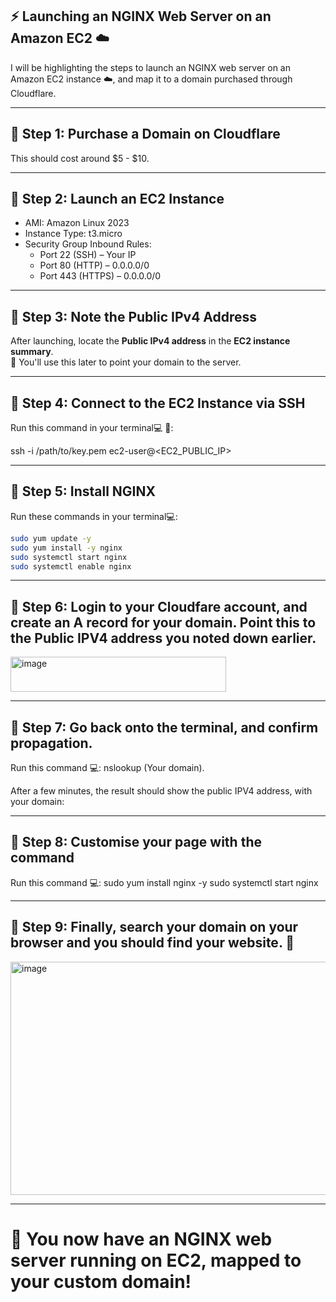 ## :zap: Launching an NGINX Web Server on an Amazon EC2 :cloud:

I will be highlighting the steps to launch an NGINX web server on an Amazon EC2 instance :cloud:, and map it to a domain purchased through Cloudflare.

---

## 🔹 Step 1: Purchase a Domain on Cloudflare

This should cost around $5 - $10.

---

## 🔹 Step 2: Launch an EC2 Instance
- AMI: Amazon Linux 2023
- Instance Type: t3.micro
- Security Group Inbound Rules:
  - Port 22 (SSH) – Your IP
  - Port 80 (HTTP) – 0.0.0.0/0
  - Port 443 (HTTPS) – 0.0.0.0/0

---

## 🔹 Step 3: Note the Public IPv4 Address

After launching, locate the **Public IPv4 address** in the **EC2 instance summary**.  
📌 You'll use this later to point your domain to the server.

---

## 🔹 Step 4: Connect to the EC2 Instance via SSH

Run this command in your terminal💻 🔐:

ssh -i /path/to/key.pem ec2-user@<EC2_PUBLIC_IP>

---

## 🔹 Step 5: Install NGINX

Run these commands in your terminal💻:

```bash
sudo yum update -y
sudo yum install -y nginx
sudo systemctl start nginx
sudo systemctl enable nginx
```
---

## 🔹 Step 6: Login to your Cloudfare account, and create an A record for your domain. Point this to the Public IPV4 address you noted down earlier. 

<img width="345" height="56" alt="image" src="https://github.com/user-attachments/assets/78851876-e6b7-4af4-a23c-da181b57aa35" />

---

## 🔹 Step 7: Go back onto the terminal, and confirm propagation.

Run this command 💻: 
nslookup (Your domain).

After a few minutes, the result should show the public IPV4 address, with your domain:

---

## 🔹 Step 8: Customise your page with the command

Run this command 💻:
sudo yum install nginx -y sudo systemctl start nginx

---

## 🔹 Step 9: Finally, search your domain on your browser and you should find your website. :clap:
<img width="959" height="373" alt="image" src="https://github.com/user-attachments/assets/e1d9be67-76a2-4e2f-aa60-5b366cdd4d7c" />

---

# 🎉 You now have an NGINX web server running on EC2, mapped to your custom domain!

